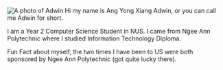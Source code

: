 ![A photo of Adwin](./../docs/images/angyongxiangadwin.png)
Hi my name is Ang Yong Xiang Adwin, or you can call me Adwin for short.

I am a Year 2 Computer Science Student in NUS. I came from Ngee Ann Polytechnic where I studied Information Technology Diploma.

Fun Fact about myself, the two times I have been to US were both sponsored by Ngee Ann Polytechnic (got quite lucky there).
